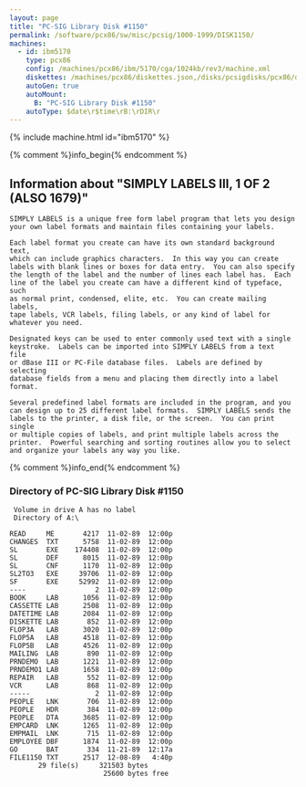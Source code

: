 ```yaml
---
layout: page
title: "PC-SIG Library Disk #1150"
permalink: /software/pcx86/sw/misc/pcsig/1000-1999/DISK1150/
machines:
  - id: ibm5170
    type: pcx86
    config: /machines/pcx86/ibm/5170/cga/1024kb/rev3/machine.xml
    diskettes: /machines/pcx86/diskettes.json,/disks/pcsigdisks/pcx86/diskettes.json
    autoGen: true
    autoMount:
      B: "PC-SIG Library Disk #1150"
    autoType: $date\r$time\rB:\rDIR\r
---
```


{% include machine.html id="ibm5170" %}

{% comment %}info_begin{% endcomment %}

## Information about "SIMPLY LABELS III, 1 OF 2 (ALSO 1679)"

    SIMPLY LABELS is a unique free form label program that lets you design
    your own label formats and maintain files containing your labels.
    
    Each label format you create can have its own standard background text,
    which can include graphics characters.  In this way you can create
    labels with blank lines or boxes for data entry.  You can also specify
    the length of the label and the number of lines each label has.  Each
    line of the label you create can have a different kind of typeface, such
    as normal print, condensed, elite, etc.  You can create mailing labels,
    tape labels, VCR labels, filing labels, or any kind of label for
    whatever you need.
    
    Designated keys can be used to enter commonly used text with a single
    keystroke.  Labels can be imported into SIMPLY LABELS from a text
    file
    or dBase III or PC-File database files.  Labels are defined by
    selecting
    database fields from a menu and placing them directly into a label
    format.
    
    Several predefined label formats are included in the program, and you
    can design up to 25 different label formats.  SIMPLY LABELS sends the
    labels to the printer, a disk file, or the screen.  You can print
    single
    or multiple copies of labels, and print multiple labels across the
    printer.  Powerful searching and sorting routines allow you to select
    and organize your labels any way you like.
{% comment %}info_end{% endcomment %}


### Directory of PC-SIG Library Disk #1150

     Volume in drive A has no label
     Directory of A:\

    READ     ME       4217  11-02-89  12:00p
    CHANGES  TXT      5758  11-02-89  12:00p
    SL       EXE    174408  11-02-89  12:00p
    SL       DEF      8015  11-02-89  12:00p
    SL       CNF      1170  11-02-89  12:00p
    SL2TO3   EXE     39706  11-02-89  12:00p
    SF       EXE     52992  11-02-89  12:00p
    ----                 2  11-02-89  12:00p
    BOOK     LAB      1056  11-02-89  12:00p
    CASSETTE LAB      2508  11-02-89  12:00p
    DATETIME LAB      2084  11-02-89  12:00p
    DISKETTE LAB       852  11-02-89  12:00p
    FLOP3A   LAB      3020  11-02-89  12:00p
    FLOP5A   LAB      4518  11-02-89  12:00p
    FLOP5B   LAB      4526  11-02-89  12:00p
    MAILING  LAB       890  11-02-89  12:00p
    PRNDEMO  LAB      1221  11-02-89  12:00p
    PRNDEMO1 LAB      1658  11-02-89  12:00p
    REPAIR   LAB       552  11-02-89  12:00p
    VCR      LAB       868  11-02-89  12:00p
    -----                2  11-02-89  12:00p
    PEOPLE   LNK       706  11-02-89  12:00p
    PEOPLE   HDR       384  11-02-89  12:00p
    PEOPLE   DTA      3685  11-02-89  12:00p
    EMPCARD  LNK      1265  11-02-89  12:00p
    EMPMAIL  LNK       715  11-02-89  12:00p
    EMPLOYEE DBF      1874  11-02-89  12:00p
    GO       BAT       334  11-21-89  12:17a
    FILE1150 TXT      2517  12-08-89   4:40p
           29 file(s)     321503 bytes
                           25600 bytes free
